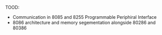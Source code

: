 TOOD:
- Communication in 8085 and 8255 Programmable Periphiral Interface
- 8086 architecture and memory segementation alongside 80286 and 80386